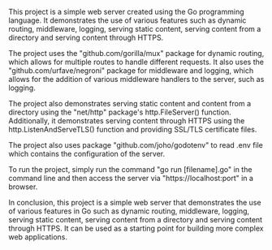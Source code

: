 This project is a simple web server created using the Go programming language. It demonstrates the use of various features such as dynamic routing, middleware, logging, serving static content, serving content from a directory and serving content through HTTPS.

The project uses the "github.com/gorilla/mux" package for dynamic routing, which allows for multiple routes to handle different requests. It also uses the "github.com/urfave/negroni" package for middleware and logging, which allows for the addition of various middleware handlers to the server, such as logging.

The project also demonstrates serving static content and content from a directory using the "net/http" package's http.FileServer() function. Additionally, it demonstrates serving content through HTTPS using the http.ListenAndServeTLS() function and providing SSL/TLS certificate files.

The project also uses package "github.com/joho/godotenv" to read .env file which contains the configuration of the server.

To run the project, simply run the command "go run [filename].go" in the command line and then access the server via "https://localhost:port" in a browser.

In conclusion, this project is a simple web server that demonstrates the use of various features in Go such as dynamic routing, middleware, logging, serving static content, serving content from a directory and serving content through HTTPS. It can be used as a starting point for building more complex web applications.

